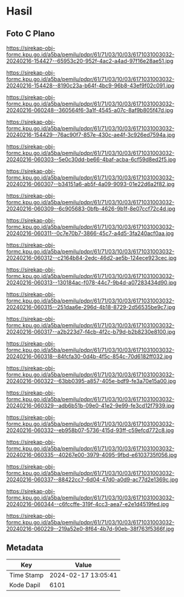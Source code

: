 # Hasil

## Foto C Plano

https://sirekap-obj-formc.kpu.go.id/a5ba/pemilu/pdpr/61/71/03/10/03/6171031003032-20240216-154427--65953c20-952f-4ac2-a4ad-97f16e28ae51.jpg

https://sirekap-obj-formc.kpu.go.id/a5ba/pemilu/pdpr/61/71/03/10/03/6171031003032-20240216-154428--8190c23a-b64f-4bc9-96b8-43ef9f02c091.jpg

https://sirekap-obj-formc.kpu.go.id/a5ba/pemilu/pdpr/61/71/03/10/03/6171031003032-20240216-060248--360564f6-3a1f-4545-a07c-8af9b805f47d.jpg

https://sirekap-obj-formc.kpu.go.id/a5ba/pemilu/pdpr/61/71/03/10/03/6171031003032-20240216-154429--76ac90f7-857e-430c-ae4f-3c926ed7594a.jpg

https://sirekap-obj-formc.kpu.go.id/a5ba/pemilu/pdpr/61/71/03/10/03/6171031003032-20240216-060303--5e0c30dd-be66-4baf-acba-6cf59d8ed2f5.jpg

https://sirekap-obj-formc.kpu.go.id/a5ba/pemilu/pdpr/61/71/03/10/03/6171031003032-20240216-060307--b34151a6-ab5f-4a09-9093-01e22d6a2f82.jpg

https://sirekap-obj-formc.kpu.go.id/a5ba/pemilu/pdpr/61/71/03/10/03/6171031003032-20240216-060309--6c905683-0bfb-4626-9b1f-8e07ccf72c4d.jpg

https://sirekap-obj-formc.kpu.go.id/a5ba/pemilu/pdpr/61/71/03/10/03/6171031003032-20240216-060311--0c7e70b7-3866-45c7-a4d5-3fa240acf0aa.jpg

https://sirekap-obj-formc.kpu.go.id/a5ba/pemilu/pdpr/61/71/03/10/03/6171031003032-20240216-060312--c2164b84-2edc-46d2-ae5b-124ece923cec.jpg

https://sirekap-obj-formc.kpu.go.id/a5ba/pemilu/pdpr/61/71/03/10/03/6171031003032-20240216-060313--130184ac-f078-44c7-9b4d-a07283434d90.jpg

https://sirekap-obj-formc.kpu.go.id/a5ba/pemilu/pdpr/61/71/03/10/03/6171031003032-20240216-060315--251daa6e-296d-4b18-8729-2d56535be9c7.jpg

https://sirekap-obj-formc.kpu.go.id/a5ba/pemilu/pdpr/61/71/03/10/03/6171031003032-20240216-060317--a2b223d7-f4cb-4f2c-b79d-b2b8230e8100.jpg

https://sirekap-obj-formc.kpu.go.id/a5ba/pemilu/pdpr/61/71/03/10/03/6171031003032-20240216-060318--84fcfa30-0d4b-4f5c-854c-70d6182ff032.jpg

https://sirekap-obj-formc.kpu.go.id/a5ba/pemilu/pdpr/61/71/03/10/03/6171031003032-20240216-060322--63bb0395-a857-405e-bdf9-fe3a70e15a00.jpg

https://sirekap-obj-formc.kpu.go.id/a5ba/pemilu/pdpr/61/71/03/10/03/6171031003032-20240216-060329--adb6b51b-09e0-41e2-9e99-fe3cd12f7939.jpg

https://sirekap-obj-formc.kpu.go.id/a5ba/pemilu/pdpr/61/71/03/10/03/6171031003032-20240216-060332--eb958b07-5736-415d-93ff-c59efcd772c8.jpg

https://sirekap-obj-formc.kpu.go.id/a5ba/pemilu/pdpr/61/71/03/10/03/6171031003032-20240216-060335--40267e00-3979-4095-9fbd-e6103735f056.jpg

https://sirekap-obj-formc.kpu.go.id/a5ba/pemilu/pdpr/61/71/03/10/03/6171031003032-20240216-060337--88422cc7-6d04-47d0-a0d9-ac77d2e1369c.jpg

https://sirekap-obj-formc.kpu.go.id/a5ba/pemilu/pdpr/61/71/03/10/03/6171031003032-20240216-060344--c6fccffe-319f-4cc3-aea7-e2e1d4519fed.jpg

https://sirekap-obj-formc.kpu.go.id/a5ba/pemilu/pdpr/61/71/03/10/03/6171031003032-20240216-060229--219a52e0-8f64-4b7d-90eb-38f763f5366f.jpg


## Metadata

| Key        | Value               |
| ---------- | ------------------- |
| Time Stamp | 2024-02-17 13:05:41 |
| Kode Dapil | 6101                |



